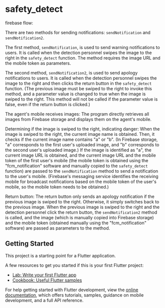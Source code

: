 # safety_detect

firebase flow:

There are two methods for sending notifications: `sendNotification` and `sendNotification2`.

The first method, `sendNotification`, is used to send warning notifications to users. It is called when the detection personnel swipes the image to the right in the `safety_detect` function. The method requires the image URL and the mobile token as parameters.

The second method, `sendNotification2`, is used to send apology notifications to users. It is called when the detection personnel swipes the image to the right and then clicks the return button in the `safety_detect` function. (The previous image must be swiped to the right to invoke this method, and a parameter value is changed to true when the image is swiped to the right. This method will not be called if the parameter value is false, even if the return button is clicked.)

The agent's mobile receives images:
The program directly retrieves all images from Firebase storage and displays them on the agent's mobile.

Determining if the image is swiped to the right, indicating danger:
When the image is swiped to the right, the current image name is obtained. Then, it checks if the current image name contains "a" or "b". (In Firebase storage, "a" corresponds to the first user's uploaded image, and "b" corresponds to the second user's uploaded image.) If the image is identified as "a", the current image URL is obtained, and the current image URL and the mobile token of the first user's mobile (the mobile token is obtained using the "fcm_notification" software and manually copied to the `safety_detect` function) are passed to the `sendNotification` method to send a notification to the user's mobile. (Firebase's messaging service identifies the receiving mobile for broadcast notifications based on the mobile token of the user's mobile, so the mobile token needs to be obtained.)

Return button:
The return button only sends an apology notification if the previous image is swiped to the right. Otherwise, it simply switches back to the previous image. When the previous image is swiped to the right and the detection personnel click the return button, the `sendNotification2` method is called, and the image (which is manually copied into Firebase storage) and the mobile token (obtained manually using the "fcm_notification" software) are passed as parameters to the method.


## Getting Started

This project is a starting point for a Flutter application.

A few resources to get you started if this is your first Flutter project:

- [Lab: Write your first Flutter app](https://docs.flutter.dev/get-started/codelab)
- [Cookbook: Useful Flutter samples](https://docs.flutter.dev/cookbook)

For help getting started with Flutter development, view the
[online documentation](https://docs.flutter.dev/), which offers tutorials,
samples, guidance on mobile development, and a full API reference.
